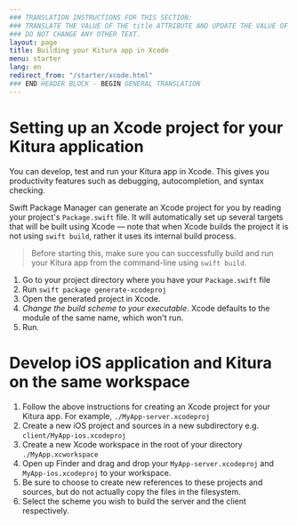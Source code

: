 ```yaml
---
### TRANSLATION INSTRUCTIONS FOR THIS SECTION:
### TRANSLATE THE VALUE OF THE title ATTRIBUTE AND UPDATE THE VALUE OF THE lang ATTRIBUTE. 
### DO NOT CHANGE ANY OTHER TEXT. 
layout: page
title: Building your Kitura app in Xcode
menu: starter
lang: en
redirect_from: "/starter/xcode.html"
### END HEADER BLOCK - BEGIN GENERAL TRANSLATION
---
```

# Setting up an Xcode project for your Kitura application 

You can develop, test and run your Kitura app in Xcode. This gives you productivity features such as debugging, autocompletion, and syntax checking.

Swift Package Manager can generate an Xcode project for you by reading your project's `Package.swift` file. It will automatically set up several targets that will be built using Xcode &mdash; note that when Xcode builds the project it is not using `swift build`, rather it uses its internal build process. 

> Before starting this, make sure you can successfully build and run your Kitura app from the command-line using `swift build`.

1. Go to your project directory where you have your `Package.swift` file 
2. Run `swift package generate-xcodeproj`
3. Open the generated project in Xcode.
4. *Change the build scheme to your executable*. Xcode defaults to the module of the same name, which won't run.
5. Run.

# Develop iOS application and Kitura on the same workspace

1. Follow the above instructions for creating an Xcode project for your Kitura app. For example, `./MyApp-server.xcodeproj`
2. Create a new iOS project and sources in a new subdirectory e.g. `client/MyApp-ios.xcodeproj`
3. Create a new Xcode workspace in the root of your directory `./MyApp.xcworkspace` 
4. Open up Finder and drag and drop your `MyApp-server.xcodeproj` and `MyApp-ios.xcodeproj` to your workspace.
5. Be sure to choose to create new references to these projects and sources, but do not actually copy the files in the filesystem.
6. Select the scheme you wish to build the server and the client respectively.

